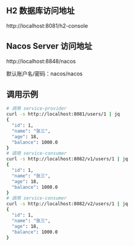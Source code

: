 ## H2 数据库访问地址

http://localhost:8081/h2-console


## Nacos Server 访问地址

http://localhost:8848/nacos

默认账户名/密码：nacos/nacos

## 调用示例

```bash
# 调用 service-provider
curl -s http://localhost:8081/users/1 | jq
{
  "id": 1,
  "name": "张三",
  "age": 18,
  "balance": 1000.0
}
# 调用 service-consumer
curl -s http://localhost:8082/v1/users/1 | jq
{
  "id": 1,
  "name": "张三",
  "age": 18,
  "balance": 1000.0
}
# 调用 service-consumer
curl -s http://localhost:8082/v2/users/1 | jq
{
  "id": 1,
  "name": "张三",
  "age": 18,
  "balance": 1000.0
}
```
